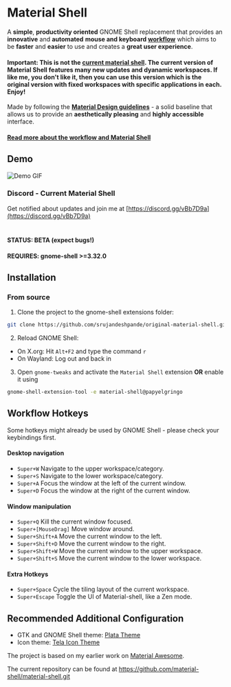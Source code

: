 # Material Shell
A **simple**, **productivity oriented** GNOME Shell replacement that provides an **innovative** and **automated** **mouse and keyboard [workflow](./documentation/material-shell.md#workflow)** which aims to be **faster** and **easier** to use and creates a **great user experience**.

#### **Important**: This is not the [current material shell](https://github.com/material-shell/material-shell.git). The current version of Material Shell features many new updates and dyanamic workspaces. If like me, you don't like it, then you can use this version which is the original version with fixed workspaces with specific applications in each. Enjoy!

Made by following the **[Material Design guidelines](https://material.io)** - a solid baseline that allows us to provide an **aesthetically pleasing** and **highly accessible** interface.

#### [Read more about the workflow and Material Shell](./documentation/material-shell.md#workflow)

## Demo

![Demo GIF](demo.gif)

### Discord - Current Material Shell
Get notified about updates and join me at [https://discord.gg/vBb7D9a](https://discord.gg/vBb7D9a)
#
#### STATUS: BETA (expect bugs!)
#### REQUIRES: gnome-shell >=3.32.0

## Installation
### From source
1) Clone the project to the gnome-shell extensions folder:
```bash
git clone https://github.com/srujandeshpande/original-material-shell.git ~/.local/share/gnome-shell/extensions/material-shell@papyelgringo
```
2) Reload GNOME Shell:
  + On X.org: Hit `Alt+F2` and type the command `r`
  + On Wayland: Log out and back in  

3) Open `gnome-tweaks` and activate the `Material Shell` extension **OR** enable it using
```bash
gnome-shell-extension-tool -e material-shell@papyelgringo
```

## Workflow Hotkeys
Some hotkeys might already be used by GNOME Shell - please check your keybindings first.
#### Desktop navigation
* `Super+W` Navigate to the upper workspace/category.
* `Super+S` Navigate to the lower workspace/category.
* `Super+A` Focus the window at the left of the current window.
* `Super+D` Focus the window at the right of the current window.

#### Window manipulation
* `Super+Q` Kill the current window focused.
* `Super+[MouseDrag]` Move window around.
* `Super+Shift+A` Move the current window to the left.
* `Super+Shift+D` Move the current window to the right.
* `Super+Shift+W` Move the current window to the upper workspace.
* `Super+Shift+S` Move the current window to the lower workspace.

#### Extra Hotkeys
* `Super+Space` Cycle the tiling layout of the current workspace.
* `Super+Escape` Toggle the UI of Material-shell, like a Zen mode.

## Recommended Additional Configuration
* GTK and GNOME Shell theme: [Plata Theme](https://gitlab.com/tista500/plata-theme)
* Icon theme: [Tela Icon Theme](https://github.com/vinceliuice/Tela-icon-theme)

The project is based on my earlier work on [Material Awesome](https://github.com/PapyElGringo/material-awesome).

The current repository can be found at https://github.com/material-shell/material-shell.git
